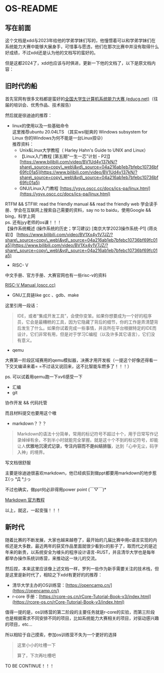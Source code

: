 # OS-README

## 写在前面

这个文档是xdd与2023年给他的学弟学妹们写的，他憧憬着可以和学弟学妹们在系统能力大赛中能够大展身手，可惜事与愿违，他们在那次比赛中并没有取得什么好成绩，不过xdd还是认为他的文档写的蛮好的。

但是这都2024了，xdd也应该与时俱进，更新一下他的文档了，以下是原文档内容：

## 旧时代的船

首先官网有很多文档都是蛮好的[全国大学生计算机系统能力大赛 (educg.net)](https://os.educg.net/#/index)（往届的培训会、优秀作品、技术报告）

然后就是徐迪迪的推荐：

* linux的使用以及一些基础命令\
  这里推荐ubuntu 20.04LTS （其实wsl挺爽的  Windows subsystem for Linux 你的Windows为何不能是一台Linux捏😜）\
  推荐资料：
  * Unix\&Linux大学教程（ Harley Hahn's Guide to UNIX and Linux）
  * 【Linux入门教程 \[第五期“一生一芯”计划 - P2]】 [https://www.bilibili.com/video/BV1Ud4y137kN/?share\_source=copy\_web\&vd\_source=04a216ab1eb7bfebc10736bf69fc01a5](https://www.bilibili.com/video/BV1Ud4y137kN/?share\_source=copy\_web\&vd\_source=04a216ab1eb7bfebc10736bf69fc01a5)
  * GNU/Linux入门教程 [https://ysyx.oscc.cc/docs/ics-pa/linux.html](https://ysyx.oscc.cc/docs/ics-pa/linux.html)

RTFM && STFW: read the friendly manual  && read the friendly web 学会读手册、学会在互联网上搜索自己需要的资料，say no to baidu，使用Google && bing，科学上网\
ps. 还有jyy老师的os课！！！\
【操作系统概述 (操作系统的历史；学习建议) \[南京大学2023操作系统-P1] (蒋炎岩)】 [https://www.bilibili.com/video/BV1Xx4y1V7JZ/?share\_source=copy\_web\&vd\_source=04a216ab1eb7bfebc10736bf69fc01a5](https://www.bilibili.com/video/BV1Xx4y1V7JZ/?share\_source=copy\_web\&vd\_source=04a216ab1eb7bfebc10736bf69fc01a5)

* RISC- V

中文手册、官方手册、大赛官网也有一些risc-v的资料

[RISC-V Manual (oscc.cc)](https://jemu.oscc.cc/)

* GNU工具链like gcc 、gdb、make

这里引用一段话：

> IDE，或者“集成开发工具”，会使你变笨。如果你想要成为一个好的程序员，它会是最糟糕的工具，因为它隐藏了背后的细节，你的工作是弄清楚背后发生了什么。如果你试着完成一些事情，并且所在平台根据特定的IDE而设计，它们非常有用，但是对于学习C编程（以及许多其它语言），它们没有意义。

* qemu

大赛第一阶段区域赛用的qemu模拟器，决赛才用开发板（一提这个好像还得看一下交叉编译来着= =不过话又说回来，这不比智能车燃多了！！！）

ps.  可以试着用qemu跑一下xv6感受一下

* 汇编
* git

协作开发 && 代码托管

而且材料提交也要用这个嗷

* markdown？？？

> Markdown的语法十分简单，常用的标记符号不超过十个，用于日常写作记录绰绰有余，不到半小时就能完全掌握。就是这十个不到的标记符号，却能让人**优雅地沉浸式记录，专注内容而不是纠结排版**，达到「心中无尘，码字入神」的境界。

写文档很舒服

主要是徐迪迪很喜欢markdown，他已经疯狂到做ppt都要用markdown的地步惹Σ(っ °Д °;)っ

不过也确实，做ppt何必非得用power point (￣▽￣)\*

[Markdown 官方教程](https://markdown.com.cn/)

以上，就这，一起变强！！！



## 新时代

随着比赛的不断发展，大家也越来越卷了，最开始的几届比赛中用c语言实现的内核还是大多数，最近两年的获奖作品里面就很少看到c的影子了，取而代之的是近年来的新贵，以系统安全为噱头的程序设计语言-RUST，并且清华大学也是每年都举办操作系统训练营，来推动这一块儿的交流。



然后捏，本来这里应该像上述文档一样，罗列一些作为新手需要关注的技术栈，但是这里是新时代了，相较之下xdd有更好的的推荐：

* 清华大学主办的OS训练营：[https://opencamp.cn/](https://opencamp.cn/)
* r-core 手册：[https://rcore-os.cn/rCore-Tutorial-Book-v3/index.html](https://rcore-os.cn/rCore-Tutorial-Book-v3/index.html)

值得一提的是，os训练营的第二阶段的主要任务就是r-core的实验，而第三阶段也是根据需求不同安排不同的项目，比如系统能力大赛相关的项目，对驱动感兴趣的项目，etc...

所以相较于自己摸索，参加os训练营不失为一个更好的选择



> 这里小小的吐槽一下
>
>
>
> 算了，下次再吐槽吧

TO BE CONTINUE！！！
